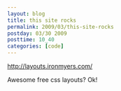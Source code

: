 ```yaml
---
layout: blog
title: this site rocks
permalink: 2009/03/this-site-rocks
postday: 03/30 2009
posttime: 10_40
categories: [code]
---
```


<p><a href="http://layouts.ironmyers.com/">http://layouts.ironmyers.com/</a></p>
<p>Awesome free css layouts? Ok!</p>

